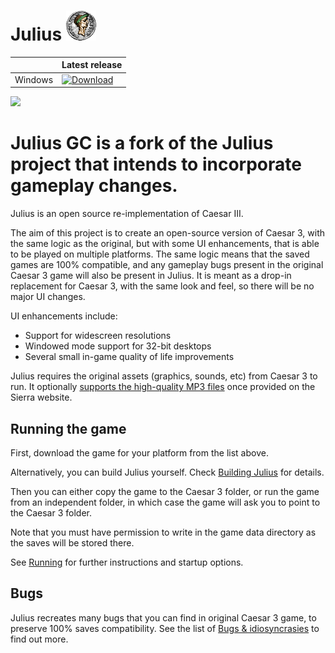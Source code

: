 # Julius ![](res/julius_48.png)
  
|             | Latest release |
|-------------|----------------|
| Windows     | [![Download](https://api.bintray.com/packages/keriew/JuliusGC/windows_release/download.svg)](https://bintray.com/keriew/JuliusGC/windows_release/_latestVersion) ||


![](https://github.com/bvschaik/julius/blob/master/res/sce_sys/livearea/contents/bg.png?raw=true)

Julius GC is a fork of the Julius project that intends to incorporate gameplay changes.
=======
Julius is an open source re-implementation of Caesar III.

The aim of this project is to create an open-source version of Caesar 3, with the same logic
as the original, but with some UI enhancements, that is able to be played on multiple platforms.
The same logic means that the saved games are 100% compatible, and any gameplay bugs
present in the original Caesar 3 game will also be present in Julius.
It is meant as a drop-in replacement for Caesar 3, with the same look and feel, so there will be no major UI changes.

UI enhancements include:
- Support for widescreen resolutions
- Windowed mode support for 32-bit desktops
- Several small in-game quality of life improvements

Julius requires the original assets (graphics, sounds, etc) from Caesar 3 to run.
It optionally [supports the high-quality MP3 files](doc/mp3_support.md) once provided on the
Sierra website.

## Running the game

First, download the game for your platform from the list above.

Alternatively, you can build Julius yourself. Check [Building Julius](doc/BUILDING.md)
for details.

Then you can either copy the game to the Caesar 3 folder, or run the game from an independent
folder, in which case the game will ask you to point to the Caesar 3 folder.

Note that you must have permission to write in the game data directory as the saves will be
stored there.

See [Running](doc/RUNNING.md) for further instructions and startup options.

## Bugs

Julius recreates many bugs that you can find in original Caesar 3 game, to preserve 100% saves compatibility. See the list of [Bugs & idiosyncrasies](doc/bugs.md) to find out more.
